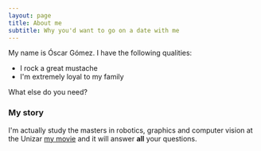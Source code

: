 ```yaml
---
layout: page
title: About me
subtitle: Why you'd want to go on a date with me
---
```


My name is Óscar Gómez. I have the following qualities:

- I rock a great mustache
- I'm extremely loyal to my family

What else do you need?

### My story

I'm actually study the masters in robotics, graphics and computer vision at the Unizar [my movie](https://en.wikipedia.org/wiki/The_Princess_Bride_%28film%29) and it will answer **all** your questions.
